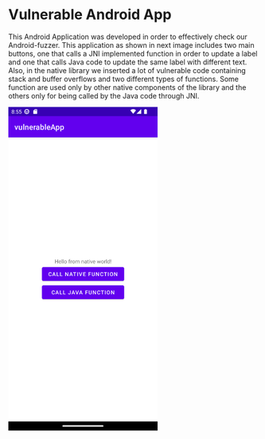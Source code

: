 # Vulnerable Android App

This Android Application was developed in order to effectively check our Android-fuzzer.
This application as shown in next image includes two main buttons, one that calls a JNI implemented
function in order to update a label and one that calls Java code to update the same
label with different text. Also, in the native library we inserted a lot of vulnerable
code containing stack and buffer overflows and two different types of functions. Some
function are used only by other native components of the library and the others only
for being called by the Java code through JNI.

<p aligh="center"><img src="./assets/screenshot.png?raw=true" width="300"></p>